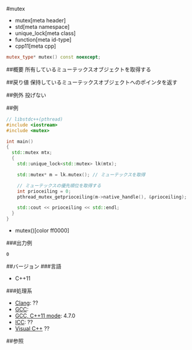 #mutex
* mutex[meta header]
* std[meta namespace]
* unique_lock[meta class]
* function[meta id-type]
* cpp11[meta cpp]

```cpp
mutex_type* mutex() const noexcept;
```

##概要
所有しているミューテックスオブジェクトを取得する


##戻り値
保持しているミューテックスオブジェクトへのポインタを返す


##例外
投げない


##例
```cpp
// libstdc++(pthread)
#include <iostream>
#include <mutex>

int main()
{
  std::mutex mtx;
  {
    std::unique_lock<std::mutex> lk(mtx);

    std::mutex* m = lk.mutex(); // ミューテックスを取得

    // ミューテックスの優先順位を取得する
    int prioceiling = 0;
    pthread_mutex_getprioceiling(m->native_handle(), &prioceiling);

    std::cout << prioceiling << std::endl;
  }
}
```
* mutex()[color ff0000]

###出力例
```
0
```

##バージョン
###言語
- C++11

###処理系
- [Clang](/implementation.md#clang): ??
- [GCC](/implementation.md#gcc): 
- [GCC, C++11 mode](/implementation.md#gcc): 4.7.0
- [ICC](/implementation.md#icc): ??
- [Visual C++](/implementation.md#visual_cpp) ??


##参照


